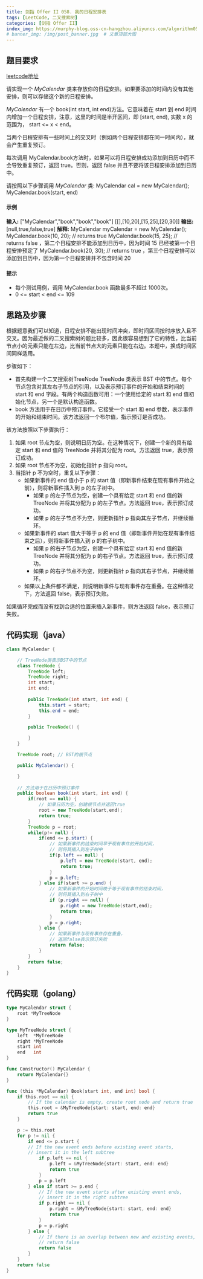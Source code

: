 ```yaml
---
title: 剑指 Offer II 058. 我的日程安排表
tags: [LeetCode, 二叉搜索树]
categories: [剑指 Offer II]
index_img: https://murphy-blog.oss-cn-hangzhou.aliyuncs.com/algorithm058.png   # 封面图
# banner_img: /img/post_banner.jpg  # 文章顶部大图
---
```


## 题目要求

[leetcode地址](https://leetcode.cn/problems/fi9suh/?envType=study-plan-v2&envId=coding-interviews-special)

请实现一个 *MyCalendar* 类来存放你的日程安排。如果要添加的时间内没有其他安排，则可以存储这个新的日程安排。

*MyCalendar* 有一个 book(int start, int end)方法。它意味着在 start 到 end 时间内增加一个日程安排，注意，这里的时间是半开区间，即 [start, end), 实数 x 的范围为，  start <= x < end。

当两个日程安排有一些时间上的交叉时（例如两个日程安排都在同一时间内），就会产生重复预订。

每次调用 MyCalendar.book方法时，如果可以将日程安排成功添加到日历中而不会导致重复预订，返回 true。否则，返回 false 并且不要将该日程安排添加到日历中。

请按照以下步骤调用 *MyCalendar* 类: MyCalendar cal = new MyCalendar(); MyCalendar.book(start, end)

#### 示例

**输入:**
["MyCalendar","book","book","book"]
[[],[10,20],[15,25],[20,30]]
**输出:**
[null,true,false,true]
**解释:**
MyCalendar myCalendar = new MyCalendar();
MyCalendar.book(10, 20); // returns true
MyCalendar.book(15, 25); // returns false ，第二个日程安排不能添加到日历中，因为时间 15 已经被第一个日程安排预定了
MyCalendar.book(20, 30); // returns true ，第三个日程安排可以添加到日历中，因为第一个日程安排并不包含时间 20

#### 提示

- 每个测试用例，调用 MyCalendar.book 函数最多不超过 1000次。
- 0 <= start < end <= 109

## 思路及步骤

根据题意我们可以知道，日程安排不能出现时间冲突，即时间区间按时序放入且不交叉。因为最近做的二叉搜索树的题比较多，因此很容易想到了它的特性，比当前节点小的元素只能在左边，比当前节点大的元素只能在右边。本题中，换成时间区间同样适用。

步骤如下：

- 首先构建一个二叉搜索树TreeNode
TreeNode 类表示 BST 中的节点。每个节点包含对其左右子节点的引用，以及表示预订事件的开始和结束时间的 start 和 end 字段。有两个构造函数可用：一个使用给定的 start 和 end 值初始化节点，另一个是默认构造函数。
- book 方法用于在日历中预订事件。它接受一个 start 和 end 参数，表示事件的开始和结束时间。该方法返回一个布尔值，指示预订是否成功。

该方法按照以下步骤执行：

1. 如果 root 节点为空，则说明日历为空。在这种情况下，创建一个新的具有给定 start 和 end 值的 TreeNode 并将其分配为 root。方法返回 true，表示预订成功。
2. 如果 root 节点不为空，初始化指针 p 指向 root。
3. 当指针 p 不为空时，重复以下步骤：
   - 如果新事件的 end 值小于 p 的 start 值（即新事件结束在现有事件开始之前），则将新事件插入到 p 的左子树中。
        - 如果 p 的左子节点为空，创建一个具有给定 start 和 end 值的新 TreeNode 并将其分配为 p 的左子节点。方法返回 true，表示预订成功。
        - 如果 p 的左子节点不为空，则更新指针 p 指向其左子节点，并继续循环。
   - 如果新事件的 start 值大于等于 p 的 end 值（即新事件开始在现有事件结束之后），则将新事件插入到 p 的右子树中。
        - 如果 p 的右子节点为空，创建一个具有给定 start 和 end 值的新 TreeNode 并将其分配为 p 的右子节点。方法返回 true，表示预订成功。
        - 如果 p 的右子节点不为空，则更新指针 p 指向其右子节点，并继续循环。
   - 如果以上条件都不满足，则说明新事件与现有事件存在重叠。在这种情况下，方法返回 false，表示预订失败。

如果循环完成而没有找到合适的位置来插入新事件，则方法返回 false，表示预订失败。

## 代码实现（java）

```java
class MyCalendar {

    // TreeNode类表示BST中的节点
    class TreeNode {
        TreeNode left;
        TreeNode right;
        int start;
        int end;
        
        public TreeNode(int start, int end) {
            this.start = start;
            this.end = end;
        }

        public TreeNode() {

        }
    }

    TreeNode root; // BST的根节点

    public MyCalendar() {

    }
    
    // 方法用于在日历中预订事件
    public boolean book(int start, int end) {
        if(root == null) {
            // 如果日历为空，创建根节点并返回true
            root = new TreeNode(start,end);
            return true;
        }
        TreeNode p = root;
        while(p!= null) {
            if(end <= p.start) {
                // 如果新事件的结束时间早于现有事件的开始时间，
                // 则将其插入到左子树中
                if(p.left == null) {
                    p.left = new TreeNode(start, end);
                    return true;
                }
                p = p.left;
            } else if(start >= p.end) {
                // 如果新事件的开始时间晚于等于现有事件的结束时间，
                // 则将其插入到右子树中
                if (p.right == null) {
                    p.right = new TreeNode(start,end);
                    return true;
                }
                p = p.right;
            } else {
                // 如果新事件与现有事件存在重叠，
                // 返回false表示预订失败
                return false;
            }
        }
        return false;
    }
}
```

## 代码实现（golang）

```go
type MyCalendar struct {
    root *MyTreeNode
}

type MyTreeNode struct {
    left  *MyTreeNode
    right *MyTreeNode
    start int
    end   int
}

func Constructor() MyCalendar {
    return MyCalendar{}
}

func (this *MyCalendar) Book(start int, end int) bool {
    if this.root == nil {
        // If the calendar is empty, create root node and return true
        this.root = &MyTreeNode{start: start, end: end}
        return true
    }

    p := this.root
    for p != nil {
        if end <= p.start {
        // If the new event ends before existing event starts,
        // insert it in the left subtree
            if p.left == nil {
                p.left = &MyTreeNode{start: start, end: end}
                return true
            }
            p = p.left
        } else if start >= p.end {
            // If the new event starts after existing event ends,
            // insert it in the right subtree
            if p.right == nil {
                p.right = &MyTreeNode{start: start, end: end}
                return true
            }
            p = p.right
        } else {
            // If there is an overlap between new and existing events,
            // return false
            return false
        }
    }
    return false
}
```
